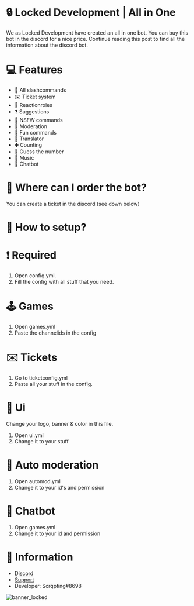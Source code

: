 # 🔒 Locked Development | All in One
We as Locked Development have created an all in one bot. You can buy this bot in the discord for a nice price. Continue reading this post to find all the information about the discord bot.

# 💻 Features
 - 🤖 All slashcommands
 - ✉️ Ticket system
 - 🥶 Reactionroles
 - ❓ Suggestions
 - 🔞 NSFW commands
 - 🔧 Moderation
 - 🤣 Fun commands
 - 📢 Translator
 - ➕ Counting 
 - 🔢 Guess the number
 - 🎵 Music
 - 💬 Chatbot
 
 # 🛒 Where can I order the bot?
You can create a ticket in the discord (see down below)

# 🔧 How to setup?

# ❗ Required 
1. Open config.yml.
2. Fill the config with all stuff that you need.

# 🕹️ Games
1. Open games.yml
2. Paste the channelids in the config

# ✉️ Tickets
1. Go to ticketconfig.yml
2. Paste all your stuff in the config.

# 👀 Ui
Change your logo, banner & color in this file.
1. Open ui.yml
2. Change it to your stuff

# 🔧 Auto moderation
1. Open automod.yml
2. Change it to your id's and permission

# 💬 Chatbot
1. Open games.yml
2. Change it to your id and permission

# 📌 Information

- [Discord](https://discord.gg/HkZZGd5UtD)
- [Support](https://discord.gg/HkZZGd5UtD)
- Developer: Scrqpting#8698

![banner_locked](https://user-images.githubusercontent.com/57843223/158469114-41feec7f-0649-4ee8-93e5-41a678722803.png)

